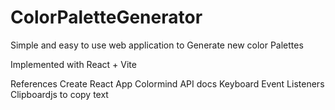 
# ColorPaletteGenerator

Simple and easy to use web application to Generate new color Palettes

Implemented with React + Vite

References
Create React App
Colormind API docs
Keyboard Event Listeners
Clipboardjs to copy text